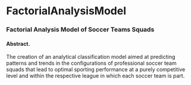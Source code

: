 # FactorialAnalysisModel
### Factorial Analysis Model of Soccer Teams Squads

#### Abstract. 
The creation of an analytical classification model aimed at predicting patterns and trends in the configurations of professional soccer team squads that lead to optimal sporting performance at a purely competitive level and within the respective league in which each soccer team is part.
